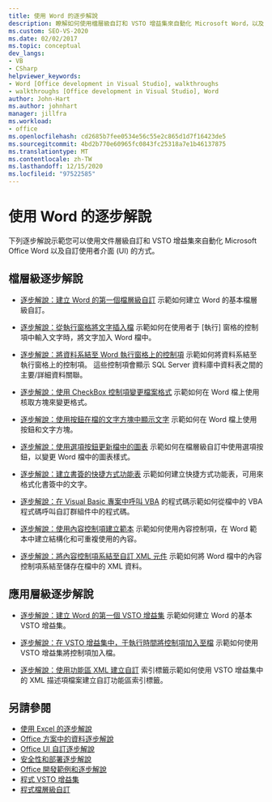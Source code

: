 ```yaml
---
title: 使用 Word 的逐步解說
description: 瞭解如何使用檔層級自訂和 VSTO 增益集來自動化 Microsoft Word，以及自訂使用者介面 (UI) 。
ms.custom: SEO-VS-2020
ms.date: 02/02/2017
ms.topic: conceptual
dev_langs:
- VB
- CSharp
helpviewer_keywords:
- Word [Office development in Visual Studio], walkthroughs
- walkthroughs [Office development in Visual Studio], Word
author: John-Hart
ms.author: johnhart
manager: jillfra
ms.workload:
- office
ms.openlocfilehash: cd2685b7fee0534e56c55e2c865d1d7f16423de5
ms.sourcegitcommit: 4bd2b770e60965fc0843fc25318a7e1b46137875
ms.translationtype: MT
ms.contentlocale: zh-TW
ms.lasthandoff: 12/15/2020
ms.locfileid: "97522585"
---
```

# <a name="walkthroughs-using-word"></a>使用 Word 的逐步解說
  下列逐步解說示範您可以使用文件層級自訂和 VSTO 增益集來自動化 Microsoft Office Word 以及自訂使用者介面 (UI) 的方式。

## <a name="document-level-walkthroughs"></a>檔層級逐步解說
- [逐步解說：建立 Word 的第一個檔層級自訂](../vsto/walkthrough-creating-your-first-document-level-customization-for-word.md) 示範如何建立 Word 的基本檔層級自訂。

- [逐步解說：從執行窗格將文字插入檔](../vsto/walkthrough-inserting-text-into-a-document-from-an-actions-pane.md) 示範如何在使用者于 [執行] 窗格的控制項中輸入文字時，將文字加入 Word 檔中。

- [逐步解說：將資料系結至 Word 執行窗格上的控制項](../vsto/walkthrough-binding-data-to-controls-on-a-word-actions-pane.md) 示範如何將資料系結至執行窗格上的控制項。 這些控制項會顯示 SQL Server 資料庫中資料表之間的主要/詳細資料關聯。

- [逐步解說：使用 CheckBox 控制項變更檔案格式](../vsto/walkthrough-changing-document-formatting-using-checkbox-controls.md) 示範如何在 Word 檔上使用核取方塊來變更格式。

- [逐步解說：使用按鈕在檔的文字方塊中顯示文字](../vsto/walkthrough-displaying-text-in-a-text-box-in-a-document-using-a-button.md) 示範如何在 Word 檔上使用按鈕和文字方塊。

- [逐步解說：使用選項按鈕更新檔中的圖表](../vsto/walkthrough-updating-a-chart-in-a-document-using-radio-buttons.md) 示範如何在檔層級自訂中使用選項按鈕，以變更 Word 檔中的圖表樣式。

- [逐步解說：建立書簽的快捷方式功能表](../vsto/walkthrough-creating-shortcut-menus-for-bookmarks.md) 示範如何建立快捷方式功能表，可用來格式化書簽中的文字。

- [逐步解說：在 Visual Basic 專案中呼叫 VBA](../vsto/walkthrough-calling-code-from-vba-in-a-visual-basic-project.md) 的程式碼示範如何從檔中的 VBA 程式碼呼叫自訂群組件中的程式碼。

- [逐步解說：使用內容控制項建立範本](../vsto/walkthrough-creating-a-template-by-using-content-controls.md) 示範如何使用內容控制項，在 Word 範本中建立結構化和可重複使用的內容。

- [逐步解說：將內容控制項系結至自訂 XML 元件](../vsto/walkthrough-binding-content-controls-to-custom-xml-parts.md) 示範如何將 Word 檔中的內容控制項系結至儲存在檔中的 XML 資料。

## <a name="application-level-walkthroughs"></a>應用層級逐步解說
- [逐步解說：建立 Word 的第一個 VSTO 增益集](../vsto/walkthrough-creating-your-first-vsto-add-in-for-word.md) 示範如何建立 Word 的基本 VSTO 增益集。

- [逐步解說：在 VSTO 增益集中，于執行時間將控制項加入至檔](../vsto/walkthrough-adding-controls-to-a-document-at-run-time-in-a-vsto-add-in.md) 示範如何使用 VSTO 增益集將控制項加入檔。

- [逐步解說：使用功能區 XML 建立自訂](../vsto/walkthrough-creating-a-custom-tab-by-using-ribbon-xml.md) 索引標籤示範如何使用 VSTO 增益集中的 XML 描述項檔案建立自訂功能區索引標籤。

## <a name="see-also"></a>另請參閱
- [使用 Excel 的逐步解說](../vsto/walkthroughs-using-excel.md)
- [Office 方案中的資料逐步解說](../vsto/data-in-office-solutions-walkthroughs.md)
- [Office UI 自訂逐步解說](../vsto/office-ui-customization-walkthroughs.md)
- [安全性和部署逐步解說](../vsto/security-and-deployment-walkthroughs.md)
- [Office 開發範例和逐步解說](../vsto/office-development-samples-and-walkthroughs.md)
- [程式 VSTO 增益集](../vsto/programming-vsto-add-ins.md)
- [程式檔層級自訂](../vsto/programming-document-level-customizations.md)
